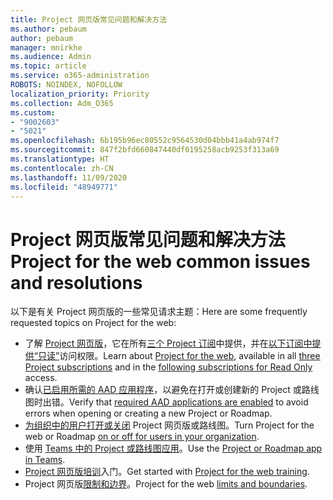 ```yaml
---
title: Project 网页版常见问题和解决方法
ms.author: pebaum
author: pebaum
manager: mnirkhe
ms.audience: Admin
ms.topic: article
ms.service: o365-administration
ROBOTS: NOINDEX, NOFOLLOW
localization_priority: Priority
ms.collection: Adm_O365
ms.custom:
- "9002603"
- "5021"
ms.openlocfilehash: 6b195b96ec80552c9564530d04bbb41a4ab974f7
ms.sourcegitcommit: 847f2bfd660847440df0195258acb9253f313a69
ms.translationtype: HT
ms.contentlocale: zh-CN
ms.lasthandoff: 11/09/2020
ms.locfileid: "48949771"
---
```

# <a name="project-for-the-web-common-issues-and-resolutions"></a><span data-ttu-id="99701-102">Project 网页版常见问题和解决方法</span><span class="sxs-lookup"><span data-stu-id="99701-102">Project for the web common issues and resolutions</span></span>

<span data-ttu-id="99701-103">以下是有关 Project 网页版的一些常见请求主题：</span><span class="sxs-lookup"><span data-stu-id="99701-103">Here are some frequently requested topics on Project for the web:</span></span>

- <span data-ttu-id="99701-104">了解 [Project 网页版](https://support.microsoft.com/office/what-is-project-for-the-web-c19b2421-3c9d-4037-97c6-f66b6e1d2eb5)，它在所有[三个 Project 订阅](https://products.office.com/project/compare-microsoft-project-management-software)中提供，并在[以下订阅中提供“只读”](https://docs.microsoft.com/project-for-the-web/office-365-user-view-access-to-project-and-roadmap)访问权限。</span><span class="sxs-lookup"><span data-stu-id="99701-104">Learn about [Project for the web](https://support.microsoft.com/office/what-is-project-for-the-web-c19b2421-3c9d-4037-97c6-f66b6e1d2eb5), available in all [three Project subscriptions](https://products.office.com/project/compare-microsoft-project-management-software) and in the [following subscriptions for Read Only](https://docs.microsoft.com/project-for-the-web/office-365-user-view-access-to-project-and-roadmap) access.</span></span>
- <span data-ttu-id="99701-105">确认[已启用所需的 AAD 应用程序](https://techcommunity.microsoft.com/t5/project-support-blog/roadmap-have-you-disabled-some-necessary-services/ba-p/815067)，以避免在打开或创建新的 Project 或路线图时出错。</span><span class="sxs-lookup"><span data-stu-id="99701-105">Verify that [required AAD applications are enabled](https://techcommunity.microsoft.com/t5/project-support-blog/roadmap-have-you-disabled-some-necessary-services/ba-p/815067) to avoid errors when opening or creating a new Project or Roadmap.</span></span>
- <span data-ttu-id="99701-106">[为组织中的用户打开或关闭](https://docs.microsoft.com/project-for-the-web/turn-project-for-the-web-off) Project 网页版或路线图。</span><span class="sxs-lookup"><span data-stu-id="99701-106">Turn Project for the web or Roadmap [on or off for users in your organization](https://docs.microsoft.com/project-for-the-web/turn-project-for-the-web-off).</span></span>
- <span data-ttu-id="99701-107">使用 [Teams 中的 Project 或路线图应用](https://support.microsoft.com/office/2dc584e6-2f6c-4e2d-9008-0b3f6845eb52)。</span><span class="sxs-lookup"><span data-stu-id="99701-107">Use the [Project or Roadmap app in Teams](https://support.microsoft.com/office/2dc584e6-2f6c-4e2d-9008-0b3f6845eb52).</span></span>
- <span data-ttu-id="99701-108">[Project 网页版培训](https://support.office.com/article/50bf3e29-0f0d-4b7a-9d2c-7c78389b67ad)入门。</span><span class="sxs-lookup"><span data-stu-id="99701-108">Get started with [Project for the web training](https://support.office.com/article/50bf3e29-0f0d-4b7a-9d2c-7c78389b67ad).</span></span>
- <span data-ttu-id="99701-109">Project 网页版[限制和边界](https://docs.microsoft.com/project-for-the-web/project-for-the-web-limits-and-boundaries)。</span><span class="sxs-lookup"><span data-stu-id="99701-109">Project for the web [limits and boundaries](https://docs.microsoft.com/project-for-the-web/project-for-the-web-limits-and-boundaries).</span></span>
